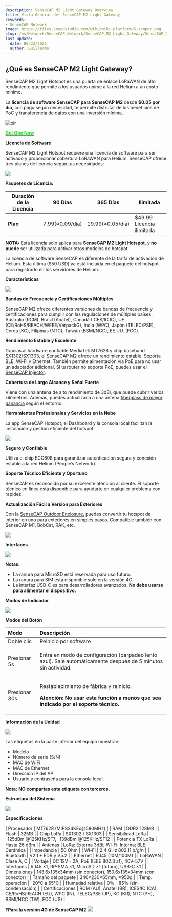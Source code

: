```yaml
---
description: SenseCAP M2 Light Gateway Overview
title: Vista General del SenseCAP M2 Light Gateway
keywords:
- SenseCAP Network
image: https://files.seeedstudio.com/wiki/wiki-platform/S-tempor.png
slug: /es/Network/SenseCAP_Network/SenseCAP_M2_Light_Gateway/SenseCAP_M2_Light_Gateway_Overview
last_update:
  date: 06/22/2025
  author: Guillermo
---
```



## ¿Qué es SenseCAP M2 Light Gateway?

SenseCAP M2 Light Hotspot es una puerta de enlace LoRaWAN de alto rendimiento que permite a los usuarios unirse a la red Helium a un costo mínimo.

La **licencia de software SenseCAP para SenseCAP M2** desde **$0.05 por día**, con pago según necesidad, te permite disfrutar de los beneficios de PoC y transferencia de datos con una inversión mínima.

<p style={{textAlign: 'center'}}><img src="https://media-cdn.seeedstudio.com/media/catalog/product/cache/bb49d3ec4ee05b6f018e93f896b8a25d/1/-/1-sensecap-m2-light-hotspot-software-license--first_1_.jpg" alt="pir" width={600} height="auto" /></p>


<div class="get_one_now_container" style={{textAlign: 'center'}}>
    <a class="get_one_now_item" href="https://www.seeedstudio.com/SenseCAP-M2-Light-Hotspot-and-Software-License.html">
            <strong><span><font color={'FFFFFF'} size={"4"}> Get One Now </font></span></strong>
    </a>
</div>

**Licencia de Software**

SenseCAP M2 Light Hotspot requiere una licencia de software para ser activado y proporcionar cobertura LoRaWAN para Helium. SenseCAP ofrece tres planes de licencia según tus necesidades:



![](https://files.seeedstudio.com/wiki/SenseCAP/LoRaWAN_Gateway/image2.png)

**Paquetes de Licencia:**

| **Duración de la Licencia** | 90 Días | 365 Días | Ilimitada |
|-----------------------------|---------|-----------|------------|
| **Plan** | $7.99 (≈$0.09/día) | $19.99 (≈$0.05/día) | $49.99 Licencia ilimitada |

**NOTA:** Esta licencia solo aplica para **SenseCAP M2 Light Hotspot**, y **no puede** ser utilizada para activar otros modelos de hotspot.

La licencia de software SenseCAP es diferente de la tarifa de activación de Helium. Esta última ($50 USD) ya está incluida en el paquete del hotspot para registrarlo en los servidores de Helium.


**Características**

![](https://files.seeedstudio.com/wiki/SenseCAP/LoRaWAN_Gateway/image3.png)

**Bandas de Frecuencia y Certificaciones Múltiples**

SenseCAP M2 ofrece diferentes versiones de bandas de frecuencia y certificaciones para cumplir con las regulaciones de múltiples países:  
Australia (RCM), Brasil (Anatel), Canadá (ICES/IC IC), UE (CE/RoHS/REACH/WEEE/VerpackG), India (WPC), Japón (TELEC/PSE), Corea (KC), Filipinas (NTC), Taiwán (BSMI/NCC), EE.UU. (FCC).

**Rendimiento Estable y Excelente**

Gracias al hardware confiable MediaTek MT7628 y chip baseband SX1302/SX1303, el SenseCAP M2 ofrece un rendimiento estable. Soporta BLE, Wi-Fi y Ethernet. También permite alimentación vía PoE para no usar un adaptador adicional. Si tu router no soporta PoE, puedes usar el [SenseCAP Injector](https://www.seeedstudio.com/SenseCAP-PoE-Injector-48V-US-p-5462.html).

**Cobertura de Largo Alcance y Señal Fuerte**

Viene con una antena de alto rendimiento de 3dBi, que puede cubrir varios kilómetros. Además, puedes actualizarla a una antena [fiberglass de mayor ganancia](https://www.seeedstudio.com/catalogsearch/result/?q=fiberglass%20antenna) según el entorno.

**Herramientas Profesionales y Servicios en la Nube**

La app SenseCAP Hotspot, el Dashboard y la consola local facilitan la instalación y gestión eficiente del hotspot.

![](https://files.seeedstudio.com/wiki/SenseCAP/LoRaWAN_Gateway/image4.png)

**Seguro y Confiable**

Utiliza el chip ECC608 para garantizar autenticación segura y conexión estable a la red Helium (People’s Network).

**Soporte Técnico Eficiente y Oportuno**

SenseCAP es reconocido por su excelente atención al cliente. El soporte técnico en línea está disponible para ayudarte en cualquier problema con rapidez.

**Actualización Fácil a Versión para Exteriores**

Con la [SenseCAP Outdoor Enclosure](https://www.seeedstudio.com/SenseCAP-Outdoor-Enclosure-p-5353.html), puedes convertir tu hotspot de interior en uno para exteriores en simples pasos. Compatible también con SenseCAP M1, BobCat, RAK, etc.

![](https://files.seeedstudio.com/wiki/SenseCAP/LoRaWAN_Gateway/image5.png)

**Interfaces**

![](https://files.seeedstudio.com/wiki/SenseCAP/LoRaWAN_Gateway/image7.png)

**Notas:**
- La ranura para MicroSD está reservada para uso futuro.
- La ranura para SIM está disponible solo en la versión 4G.
- La interfaz USB-C es para desarrolladores avanzados. **No debe usarse para alimentar el dispositivo.**

**Modos de Indicador**

![](https://files.seeedstudio.com/wiki/SenseCAP/LoRaWAN_Gateway/image9.png)

**Modos del Botón**

|**Modo**|**Descripción**|
| :- | :- |
|Doble clic|Reinicio por software|
|Presionar 5s|<p>Entra en modo de configuración (parpadeo lento azul). Sale automáticamente después de 5 minutos sin actividad.</p>|
|<p></p><p></p><p>Presionar 30s</p>|<p>Restablecimiento de fábrica y reinicio.</p><p>**Atención: No usar esta función a menos que sea indicado por el soporte técnico.**</p>|

**Información de la Unidad**


![](https://files.seeedstudio.com/wiki/SenseCAP/LoRaWAN_Gateway/image10.png)

Las etiquetas en la parte inferior del equipo muestran:

- Modelo
- Número de serie (S/N)
- MAC de WiFi
- MAC de Ethernet
- Dirección IP del AP
- Usuario y contraseña para la consola local

**Nota:** **NO compartas esta etiqueta con terceros.**

**Estructura del Sistema**

![](https://files.seeedstudio.com/wiki/SenseCAP/LoRaWAN_Gateway/image11.jpg)



**Especificaciones**

| Procesador | MT7628 (MIPS24KEc@580MHz) |
| RAM | DDR2 128MB |
| Flash | 32MB |
| Chip LoRa | SX1302 / SX1303 |
| Sensibilidad LoRa | -125dBm @125KHz/SF7, -139dBm @125KHz/SF12 |
| Potencia TX LoRa | Hasta 26 dBm |
| Antenas | LoRa: Externa 3dBi; Wi-Fi: Interna; BLE: Cerámica |
| Impedancia | 50 Ohm |
| Wi-Fi | 2.4 GHz 802.11 b/g/n |
| Bluetooth | V2.1 + EDR y V5.2 |
| Ethernet | RJ45 (10M/100M) |
| LoRaWAN | Clase A, C |
| Voltaje | DC 12V - 2A; PoE (IEEE 802.3 af), 40V-57V |
| Interfaces | RJ45 ×1, RP-SMA ×1, MicroSD ×1 (futuro), USB-C ×1 |
| Dimensiones | 143.6x135x34mm (sin conector), 150.6x135x34mm (con conector) |
| Tamaño del paquete | 340×230×65mm, ≈950g |
| Temp. operación | -20°C a 55°C |
| Humedad relativa | 0% - 85% (sin condensación) |
| Certificaciones | RCM (AU), Anatel (BR), ICES/IC (CA), CE/RoHS/REACH (EU), WPC (IN), TELEC/PSE (JP), KC (KR), NTC (PH), BSMI/NCC (TW), FCC (US) |


**FPara la versión 4G de SenseCAP M2**
![](https://files.seeedstudio.com/wiki/SenseCAP/LoRaWAN_Gateway/image12.png)
